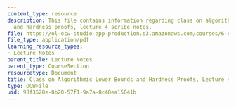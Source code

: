 ```yaml
---
content_type: resource
description: This file contains information regarding class on algorithmic lower bounds
  and hardness proofs, lecture 4 scribe notes.
file: https://ol-ocw-studio-app-production.s3.amazonaws.com/courses/6-890-algorithmic-lower-bounds-fun-with-hardness-proofs-fall-2014/98f3528e0b2057f19a7a8c48ea15041b_MIT6_890F14_Lec4.pdf
file_type: application/pdf
learning_resource_types:
- Lecture Notes
parent_title: Lecture Notes
parent_type: CourseSection
resourcetype: Document
title: Class on Algorithmic Lower Bounds and Hardness Proofs, Lecture 4 Scribe Notes
type: OCWFile
uid: 98f3528e-0b20-57f1-9a7a-8c48ea15041b
---
```


